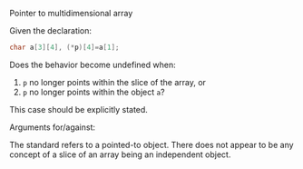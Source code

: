 Pointer to multidimensional array

Given the declaration:

```c
char a[3][4], (*p)[4]=a[1];
```

Does the behavior become undefined when:

1. `p` no longer points within the slice of the array, or
2. `p` no longer points within the object `a`?

This case should be explicitly stated.

Arguments for/against:

The standard refers to a pointed-to object. There does not appear to be any
concept of a slice of an array being an independent object.
